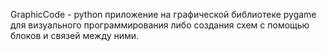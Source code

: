 ﻿GraphicCode - python приложение на графической библиотеке pygame для визуального программирования либо создания схем с помощью блоков и связей между ними.